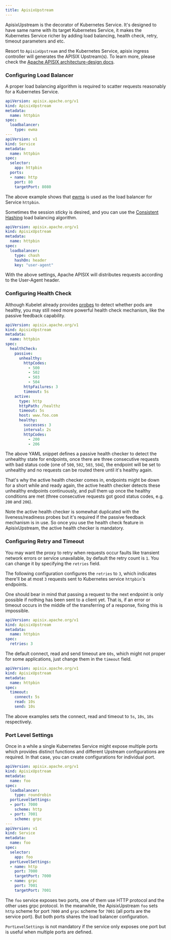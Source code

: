 ```yaml
---
title: ApisixUpstream
---
```


<!--
#
# Licensed to the Apache Software Foundation (ASF) under one or more
# contributor license agreements.  See the NOTICE file distributed with
# this work for additional information regarding copyright ownership.
# The ASF licenses this file to You under the Apache License, Version 2.0
# (the "License"); you may not use this file except in compliance with
# the License.  You may obtain a copy of the License at
#
#     http://www.apache.org/licenses/LICENSE-2.0
#
# Unless required by applicable law or agreed to in writing, software
# distributed under the License is distributed on an "AS IS" BASIS,
# WITHOUT WARRANTIES OR CONDITIONS OF ANY KIND, either express or implied.
# See the License for the specific language governing permissions and
# limitations under the License.
#
-->

ApisixUpstream is the decorator of Kubernetes Service. It's designed to have same name with its target Kubernetes Service, it makes the Kubernetes Service richer by adding
load balancing, health check, retry, timeout parameters and etc.

Resort to `ApisixUpstream` and the Kubernetes Service, apisix ingress controller will generates the APISIX Upstream(s).
To learn more, please check the [Apache APISIX architecture-design docs](https://github.com/apache/apisix/blob/master/docs/en/latest/terminology/upstream.md).

### Configuring Load Balancer

A proper load balancing algorithm is required to scatter requests reasonably for a Kubernetes Service.

```yaml
apiVersion: apisix.apache.org/v1
kind: ApisixUpstream
metadata:
  name: httpbin
spec:
  loadbalancer:
    type: ewma
---
apiVersion: v1
kind: Service
metadata:
  name: httpbin
spec:
  selector:
    app: httpbin
  ports:
  - name: http
    port: 80
    targetPort: 8080
```

The above example shows that [ewma](https://linkerd.io/2016/03/16/beyond-round-robin-load-balancing-for-latency/) is used as the load balancer for Service `httpbin`.

Sometimes the session sticky is desired, and you can use the [Consistent Hashing](https://en.wikipedia.org/wiki/Consistent_hashing) load balancing algorithm.

```yaml
apiVersion: apisix.apache.org/v1
kind: ApisixUpstream
metadata:
  name: httpbin
spec:
  loadbalancer:
    type: chash
    hashOn: header
    key: "user-agent"
```

With the above settings, Apache APISIX will distributes requests according to the User-Agent header.

### Configuring Health Check

Although Kubelet already provides [probes](https://kubernetes.io/docs/tasks/configure-pod-container/configure-liveness-readiness-startup-probes/#:~:text=The%20kubelet%20uses%20readiness%20probes,removed%20from%20Service%20load%20balancers.) to detect whether pods are healthy, you may still need more powerful health check mechanism,
like the passive feedback capability.

```yaml
apiVersion: apisix.apache.org/v1
kind: ApisixUpstream
metadata:
  name: httpbin
spec:
  healthCheck:
    passive:
      unhealthy:
        httpCodes:
          - 500
          - 502
          - 503
          - 504
        httpFailures: 3
        timeout: 5s
    active:
      type: http
      httpPath: /healthz
      timeout: 5s
      host: www.foo.com
      healthy:
        successes: 3
        interval: 2s
        httpCodes:
          - 200
          - 206
```

The above YAML snippet defines a passive health checker to detect the unhealthy state for
endpoints, once there are three consecutive requests with bad status code (one of `500`, `502`, `503`, `504`), the endpoint
will be set to unhealthy and no requests can be routed there until it's healthy again.

That's why the active health checker comes in, endpoints might be down for a short while and ready again, the active health checker detects these unhealthy endpoints continuously, and pull them
up once the healthy conditions are met (three consecutive requests got good status codes, e.g. `200` and `206`).

Note the active health checker is somewhat duplicated with the liveness/readiness probes but it's required if the passive feedback mechanism is in use. So once you use the health check feature in ApisixUpstream,
the active health checker is mandatory.

### Configuring Retry and Timeout

You may want the proxy to retry when requests occur faults like transient network errors
or service unavailable, by default the retry count is `1`. You can change it by specifying the `retries` field.

The following configuration configures the `retries` to `3`, which indicates there'll be at most `3` requests sent to
Kubernetes service `httpbin`'s endpoints.

One should bear in mind that passing a request to the next endpoint is only possible
if nothing has been sent to a client yet. That is, if an error or timeout occurs in the middle
of the transferring of a response, fixing this is impossible.

```yaml
apiVersion: apisix.apache.org/v1
kind: ApisixUpstream
metadata:
  name: httpbin
spec:
  retries: 3
```

The default connect, read and send timeout are `60s`, which might not proper for some applications,
just change them in the `timeout` field.

```yaml
apiVersion: apisix.apache.org/v1
kind: ApisixUpstream
metadata:
  name: httpbin
spec:
  timeout:
    connect: 5s
    read: 10s
    send: 10s
```

The above examples sets the connect, read and timeout to `5s`, `10s`, `10s` respectively.

### Port Level Settings

Once in a while a single Kubernetes Service might expose multiple ports which provides distinct functions and different Upstream configurations are required.
In that case, you can create configurations for individual port.

```yaml
apiVersion: apisix.apache.org/v1
kind: ApisixUpstream
metadata:
  name: foo
spec:
  loadbalancer:
    type: roundrobin
  portLevelSettings:
  - port: 7000
    scheme: http
  - port: 7001
    scheme: grpc
---
apiVersion: v1
kind: Service
metadata:
  name: foo
spec:
  selector:
    app: foo
  portLevelSettings:
  - name: http
    port: 7000
    targetPort: 7000
  - name: grpc
    port: 7001
    targetPort: 7001
```

The `foo` service exposes two ports, one of them use HTTP protocol and the other uses grpc protocol.
In the meanwhile, the ApisixUpstream `foo` sets `http` scheme for port `7000` and `grpc` scheme for `7001`
(all ports are the service port). But both ports shares the load balancer configuration.

`PortLevelSettings` is not mandatory if the service only exposes one port but is useful when multiple ports are defined.
